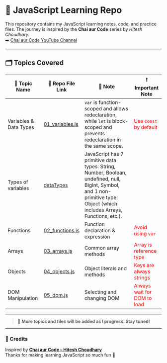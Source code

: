 # 📘 JavaScript Learning Repo

This repository contains my JavaScript learning notes, code, and practice files. The journey is inspired by the **Chai aur Code** series by _Hitesh Choudhary_.  
➡️ [Chai aur Code YouTube Channel](https://www.youtube.com/@chaiaurcode)

---

## 🗂️ Topics Covered

| 📌 Topic Name          | 📁 Repo File Link                                             | 📝 Note                                                                                                                                                                     | ❗ Important Note                                          |
| ---------------------- | ------------------------------------------------------------- | --------------------------------------------------------------------------------------------------------------------------------------------------------------------------- | ---------------------------------------------------------- |
| Variables & Data Types | [01_variables.js](./01_basics/01_variables.js01_variables.js) | `var` is function-scoped and allows redeclaration, while `let` is block-scoped and prevents redeclaration in the same scope.                                                | <span style="color:red">Use `const` by default</span>      |
| Types of variables     | [dataTypes](./01_basics/02_dataTypes.js)                      | JavaScript has 7 primitive data types: String, Number, Boolean, undefined, null, BigInt, Symbol, and 1 non-primitive type: Object (which includes Arrays, Functions, etc.). |
| Functions              | [02_functions.js](./02_functions.js)                          | Function declaration & expression                                                                                                                                           | <span style="color:red">Avoid using `var`</span>           |
| Arrays                 | [03_arrays.js](./03_arrays.js)                                | Common array methods                                                                                                                                                        | <span style="color:red">Array is reference type</span>     |
| Objects                | [04_objects.js](./04_objects.js)                              | Object literals and methods                                                                                                                                                 | <span style="color:red">Keys are always strings</span>     |
| DOM Manipulation       | [05_dom.js](./05_dom.js)                                      | Selecting and changing DOM                                                                                                                                                  | <span style="color:red">Always wait for DOM to load</span> |

---

> 🧠 **More topics and files will be added as I progress. Stay tuned!**

---

### 📣 Credits

Inspired by **[Chai aur Code – Hitesh Choudhary](https://www.youtube.com/@HiteshChoudhary)**  
Thanks for making learning JavaScript so much fun 🙌
